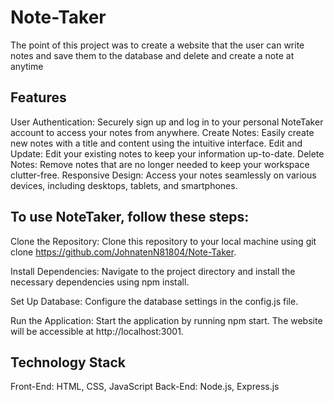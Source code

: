 # Note-Taker
The point of this project was to create a website that the user can write notes and save them to the database and delete and create a note at anytime

## Features
User Authentication: Securely sign up and log in to your personal NoteTaker account to access your notes from anywhere.
Create Notes: Easily create new notes with a title and content using the intuitive interface.
Edit and Update: Edit your existing notes to keep your information up-to-date.
Delete Notes: Remove notes that are no longer needed to keep your workspace clutter-free.
Responsive Design: Access your notes seamlessly on various devices, including desktops, tablets, and smartphones.

## To use NoteTaker, follow these steps:

Clone the Repository: Clone this repository to your local machine using git clone https://github.com/JohnatenN81804/Note-Taker.

Install Dependencies: Navigate to the project directory and install the necessary dependencies using npm install.

Set Up Database: Configure the database settings in the config.js file. 

Run the Application: Start the application by running npm start. The website will be accessible at http://localhost:3001.

## Technology Stack
Front-End: HTML, CSS, JavaScript
Back-End: Node.js, Express.js
